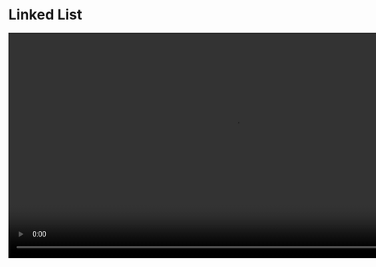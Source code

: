 # Linked List

<video src="https://youtu.be/F8AbOfQwl1c?feature=shared" preview-src="redirection-rules.png" width="900"/>

## Overview

<procedure title="Background : How are lists implemented in CPython" collapsible="true" default-state="collapsed">

🐍 Time Sample

```Python
import time

n =- 100000

start  = time.time()
array = []
for i in range(n):
  array.append('s')
print(time.time() - start)

start  = time.time()
array = []
for i in range(n):
  array = array + ['s']
print(time.time() - start)
```


CPython’s lists are really variable-length arrays, not Lisp-style linked lists. The implementation uses a contiguous array of references to other objects, and keeps a pointer to this array and the array’s length in a list head structure.

This makes indexing a list <code>a[i]</code> an operation whose cost is independent of the size of the list or the value of the index.  

When items are appended or inserted, the array of references is resized. Some cleverness is applied to improve the performance of appending items repeatedly; when the array must be grown, some extra space is allocated so the next few times don’t require an actual resize.

CPython is the reference implementation of the Python programming language.

</procedure>



<procedure>
<b>Some STL Containers</b>
<step>Maintain the specified order of inserted elements.</step>
<img src="https://hackingcpp.com/cpp/std/sequence_containers.png" alt="" />
</procedure>


### Static Arrays

<procedure>
<b>Think about making insertions and deletions efficiently…</b>
<deflist collapsible="true" default-state="collapsed">
<def title="What is the computational cost of inserting or deleting 1 element?">
<procedure>

In C++, arrays are fixed-size data structures, which means that the size of the array is determined at the time of declaration and cannot be changed afterwards. Therefore, inserting or deleting elements in an array requires shifting the existing elements to create or close gaps.

Here are the computational costs of inserting and deleting from the rear, front, and at an index of an array:


- Inserting or deleting from the rear of an array takes constant time O(1)
    - only requires updating the index of the last element in the array.
- Inserting or deleting from the front of an array takes linear time O(n) where n is the number of elements in the array
    - requires shifting all existing elements by one position to make room for the new element or to close the gap left by the deleted element.
- Inserting or deleting at an arbitrary index of an array takes linear time O(n), where n is the number of elements in the array
    - requires shifting all elements from the insertion or deletion index to the end of the array by one position to create or close gaps.

Note that in addition to the computational costs, inserting or deleting from an array also incurs memory costs, as the size of the array may need to be adjusted to accommodate the new or deleted elements. Also, if the array is dynamically allocated, memory allocation and de-allocation costs may apply.
</procedure>
</def>
</deflist>

- rear ??
- front ??
- index ??

![image](https://www.algbly.com/Assets/img/content-image/cpp-pointers-and-arrays.png)

</procedure>



## Definition

<table style="none">
<tr>
<td rowspan="2">

```plantuml

@startuml

class LinkedList {
  - Node
  - head: Node*
  - size: size_t
  + LinkedList()
  + ~LinkedList()
  + LinkedList(const LinkedList& other)
  + operator=(const LinkedList& other)
  + void pushFront(const T& element)
  + void popFront()
  + void pushBack(const T& element)
  + void popBack()
  + T& operator[](size_t index) const
  + size_t getSize() const
}

class Node {
  - data: T
  - next: Node*
  + Node(const T& data)
}

LinkedList *-- Node

@enduml


```

</td>
<td>
<b>LinkedList</b>
<deflist collapsible="true" default-state="collapsed">
<def title="Key Elements">
    <deflist>
    <def title="head">Points to the first node.</def>
    <def title="size">Holds the number of nodes.</def>
    </deflist>
</def>
<def title="Public Methods">
    <deflist>
    <def title="LinkedList()"> Default constructor.</def>
    <def title="~LinkedList()"> Destructor.</def>
    <def title="LinkedList(const LinkedList&amp; other)"> Copy constructor.</def>
    <def title="operator=(const LinkedList&amp; other)"> Assignment operator.</def>
    <def title="pushFront(const T&amp; element)"> Adds an element to the front of the list.</def>
    <def title="popFront()"> Removes the first element.</def>
    <def title="pushBack(const T&amp; element)"> Adds an element to the end of the list.</def>
    <def title="popBack()"> Removes the last element.</def>
    <def title="operator[](size_t index) const"> Overloaded subscript operator for element access.</def>
    <def title="getSize() const"> Returns the current size of the list.</def>
    </deflist>
</def>
</deflist>

</td>
</tr>
<tr>
<td>
<b>Node</b>
<deflist collapsible="true" default-state="collapsed">
<def title="Key Elements" >
    <deflist>
    <def title="data">Holds the actual data.</def>
    <def title="next">Points to the next node.</def>
    </deflist>
</def>
<def title="Public Methods">
    <deflist>
    <def title="Node(const T&amp; data)">Constructor for creating a node with given data.</def>
    </deflist>
</def>
</deflist>
</td>
</tr>
<tr>
<td>

```c++
class LinkedList
{
  private:
    Node *head;
    // private data/methods
    // ...

  public:
    List();
    ~List();
    // public methods
    // ...
    // ...
};
```

</td>
<td>

```c++
class Node
{
    private:
        int data;
        Node *next;
        // private data/methods
        // ...

    public:
        Node (int d);
        ~Node();

        Friend class List;
};
```

</td>
</tr>
</table>

<deflist>
<def title="Simplified Definition">
Collections of sequential elements stored at <format color="Red">non-contiguous</format> locations in memory

Elements are stored in <format color="LimeGreen">node</format>

Nodes are connected by <format color="LimeGreen">links</format>
- every node keeps a pointer to the next node

Can grow and shrink dynamically

Allow for fast insertions/deletions
</def>
</deflist>


### Singly Linked List

<procedure>

```mermaid

flowchart LR
    data=7-->| x5638 | data=10
    data=10-->| x3800 | data=15
    data=15-->| x8800 | data=20
    data=20-->| x0100 | nullptr

```

- Each node will hold some bit of data and a pointer to the next node in the list.
- The last node in the list will have a pointer to null.

</procedure>

<procedure>
<b>Implementing a Linked List</b>
<p>Requires an understanding of :</p>

<code-block lang="tex"> \text{C++ Classes}</code-block>
- <code-block lang="tex"> \text{dot notation} \ \ \ ( . ) </code-block>
- <code-block lang="tex"> \text{arrow notation} \ \ \ ( \rightarrow ) </code-block>

<code-block lang="tex"> \text{Pointers}</code-block>
- <code-block lang="c++"> nullptr</code-block>
- <code-block lang="tex"> \text{dynamic memory allocation}</code-block>

<code-block lang="tex"> \text{Dynamic Memory Allocation}</code-block>
- <code-block lang="c++"> new</code-block>
- <code-block lang="c++"> delete</code-block>

</procedure>

<procedure>
<tabs>
<tab title="Insert@Head">
<procedure>

![image](https://uricsc.github.io/courses/_images/ll_ins_head.png)

**Delete an element at the beginning in singly linked list**
- Create a new node
- Assign its data value
- Assign newly created node’s next ptr to current head reference. So, it points to the previous start node of the linked list address
- Change the head reference to the new node’s address.
</procedure>
</tab>
<tab title="Insert@Tail">
<procedure>

![image](https://uricsc.github.io/courses/_images/ll_ins_tail.png)

**Insert an element at the end in singly linked list**

- Create a new node
- Assign its data value
- Assign its next node to NULL as this will be the last(tail) node
- Check if the list is empty
- Change the head node to the new node
- If not then traverse till the last node
- Assign the last node’s next pointer to this new node
- Now, the new node has become the last node.
</procedure>
</tab>
<tab title="Insert@Nth">
<procedure>

![image](https://uricsc.github.io/courses/_images/ll_ins_nth.png)

**Insertion at nth position node**

- First we will create a new node named by newnode and put the position where u want to insert the node.
- Now give the address of the new node in previous node means link the new node with previous node.
- After this, give the address of current node in new node.Means link your new node also with current node.
</procedure>
</tab>
<tab title="Delete@Tail">
<procedure>

![image](https://uricsc.github.io/courses/_images/ll_del_tail.png)

**Delete an element from end in singly linked list**

- Check if the Linked List is empty as we can not delete from an empty Linked List
- Check if the Linked List has only one Node
- In this case, just point the head to NULL and free memory for the existing node
- Otherwise, if the linked list has more than one node, traverse to the end of the Linked List
- Point next of 2nd Last node to NULL
- Free the memory for the last node.
</procedure>
</tab>
<tab title="Delete@Head">
<procedure>

![image](https://uricsc.github.io/courses/_images/ll_del_head.png)

**Delete an element from end in singly linked list**

- Traverse to element before the element to be deleted
- Change next pointers to exclude the node from the chain
</procedure>
</tab>
<tab title="Delete@Nth">
<procedure>

![image](https://uricsc.github.io/courses/_images/ll_del_nth.png)

**Delete a Linked List node at a given position**

- Insert the initial items in the linked list
- Calculate the current size of the linked list
- Ask the user for nth position he wants to delete
  - `if(n < 1 || n > size)` then say invalid
- If deleting the first node, just change the head to the next item in Linked List
- Else traverse to the nth node to delete
- Change the next of (`n-1`)th node to (n+1)th node
- Free the memory for th nth node

</procedure>
</tab>
</tabs>
</procedure>

### Variations

<procedure>
<tabs>
<tab title="Visualize">
<img src="https://i1.faceprep.in/Companies-1/types-of-linked-list.png" alt="image" />
</tab>
<tab title="Circular Linked List">

![image](https://cdn.programiz.com/sites/tutorial2program/files/circular-linked-list.png)

<br/>

```plantuml
@startuml
class CircularSinglyLinkedList {
  - head: Node
  + CircularSinglyLinkedList()
  + isEmpty(): boolean
  + insert(data: DataType): void
  + delete(data: DataType): void
  + display(): void
}

class Node {
- data: DataType
- next: Node
  }

CircularSinglyLinkedList *-- Node

@enduml
```

<br/>

```c++

// Define a Node class to represent each node in the circular singly-linked list
class Node {
public:
    T data; // data stored in the node
    Node* next; // pointer to the next node in the list

    // constructor to initialize a new node with the given data and next pointer
    Node(T data, Node* next = nullptr) {
        this->data = data;
        this->next = next;
    }
};

// Define the CircularSinglyLinkedList class to represent the circular singly-linked list
class CircularSinglyLinkedList {
private:
    Node* tail; // pointer to the last node in the list

public:
    // constructor to initialize an empty list with a null tail pointer
    CircularSinglyLinkedList() {
        tail = nullptr;
    }
};
```

</tab>
<tab title="Doubly Linked List">

![image](https://cdn.programiz.com/sites/tutorial2program/files/doubly-linked-list-concept.png)

<br/>

```plantuml
@startuml
@startuml
class Node {
  - data: DataType
  - prev: Node
  - next: Node
}

class DoublyLinkedList {
  - head: Node
  + DoublyLinkedList()
  + isEmpty(): boolean
  + insertFront(data: DataType): void
  + insertEnd(data: DataType): void
  + delete(data: DataType): void
  + display(): void
}
@enduml

DoublyLinkedList *-- Node

@enduml
```

<br/>

```c++

// Node of a doubly linked list
class Node {
public:
    int data;

    // Pointer to next node in DLL
    Node* next;

    // Pointer to previous node in DLL
    Node* prev;
};
```

</tab>
</tabs>
</procedure>
















